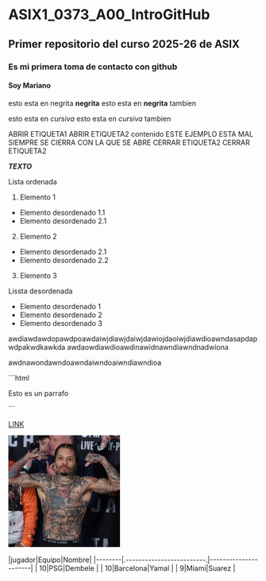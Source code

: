 # ASIX1_0373_A00_IntroGitHub
## Primer repositorio del curso 2025-26 de ASIX
### Es mi primera toma de contacto con github
#### Soy Mariano 
esto esta en negrita __negrita__
esto esta en **negrita** tambien


esto esta en _cursiva_
esto esta en *cursiva* tambien

ABRIR ETIQUETA1
    ABRIR ETIQUETA2
        contenido                   ESTE EJEMPLO ESTA MAL SIEMPRE SE CIERRA CON LA QUE SE ABRE
    CERRAR ETIQUETA2
CERRAR ETIQUETA2

**_TEXTO_**

Lista ordenada
1. Elemento 1
* Elemento desordenado 1.1 
* Elemento desordenado 2.1
2. Elemento 2
* Elemento desordenado 2.1
* Elemento desordenado 2.2
3. Elemento 3

Lissta desordenada
* Elemento desordenado 1
* Elemento desordenado 2
* Elemento desordenado 3


awdiawdawdopawdpoawdaiwjdiawjdaiwjdawiojdaoiwjdiawdioawndasapdapwdpakwdkawkda
awdaowdiawdioawdinawidnawndiawndnadwiona

awdnawondawndoawndaiwndoaiwndiawndioa

´´´html
<p> Esto es un parrafo </p>
´´´

[LINK](https://markdown.es/)

![alt text](./imagen1.jpg)

|jugador|Equipo|Nombre|
|--------|.-------------------------.|----------------------|
| 10|PSG|Dembele |
| 10|Barcelona|Yamal |
| 9|Miami|Suarez |

